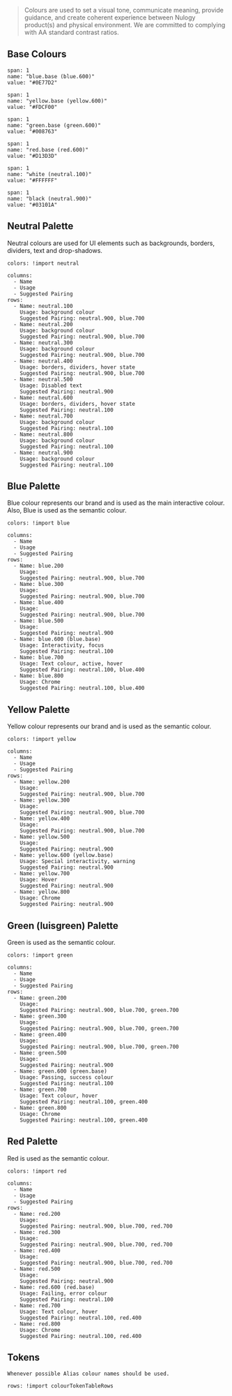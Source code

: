 > Colours are used to set a visual tone, communicate meaning, provide guidance, and create coherent experience between Nulogy product(s) and physical environment. We are committed to complying with AA standard contrast ratios.

## Base Colours

```color
span: 1
name: "blue.base (blue.600)"
value: "#0E77D2"
```

```color
span: 1
name: "yellow.base (yellow.600)"
value: "#FDCF00"
```

```color
span: 1
name: "green.base (green.600)"
value: "#008763"
```

```color
span: 1
name: "red.base (red.600)"
value: "#D13D3D"
```

```color
span: 1
name: "white (neutral.100)"
value: "#FFFFFF"
```

```color
span: 1
name: "black (neutral.900)"
value: "#03101A"
```

## Neutral Palette
Neutral colours are used for UI elements such as backgrounds, borders, dividers, text and drop-shadows.

```color-palette
colors: !import neutral
```

```table
columns:
  - Name
  - Usage
  - Suggested Pairing
rows:
  - Name: neutral.100
    Usage: background colour
    Suggested Pairing: neutral.900, blue.700
  - Name: neutral.200
    Usage: background colour
    Suggested Pairing: neutral.900, blue.700
  - Name: neutral.300
    Usage: background colour
    Suggested Pairing: neutral.900, blue.700
  - Name: neutral.400
    Usage: borders, dividers, hover state
    Suggested Pairing: neutral.900, blue.700
  - Name: neutral.500
    Usage: Disabled text
    Suggested Pairing: neutral.900
  - Name: neutral.600
    Usage: borders, dividers, hover state
    Suggested Pairing: neutral.100
  - Name: neutral.700
    Usage: background colour
    Suggested Pairing: neutral.100
  - Name: neutral.800
    Usage: background colour
    Suggested Pairing: neutral.100
  - Name: neutral.900
    Usage: background colour
    Suggested Pairing: neutral.100
```

## Blue Palette
Blue colour represents our brand and is used as the main interactive colour. Also, Blue is used as the semantic colour.

```color-palette
colors: !import blue
```

```table
columns:
  - Name
  - Usage
  - Suggested Pairing
rows:
  - Name: blue.200
    Usage:
    Suggested Pairing: neutral.900, blue.700
  - Name: blue.300
    Usage:
    Suggested Pairing: neutral.900, blue.700
  - Name: blue.400
    Usage:
    Suggested Pairing: neutral.900, blue.700
  - Name: blue.500
    Usage:
    Suggested Pairing: neutral.900
  - Name: blue.600 (blue.base)
    Usage: Interactivity, focus
    Suggested Pairing: neutral.100
  - Name: blue.700
    Usage: Text colour, active, hover
    Suggested Pairing: neutral.100, blue.400
  - Name: blue.800
    Usage: Chrome
    Suggested Pairing: neutral.100, blue.400
```

## Yellow Palette
Yellow colour represents our brand and is used as the semantic colour.

```color-palette
colors: !import yellow
```

```table
columns:
  - Name
  - Usage
  - Suggested Pairing
rows:
  - Name: yellow.200
    Usage:
    Suggested Pairing: neutral.900, blue.700
  - Name: yellow.300
    Usage:
    Suggested Pairing: neutral.900, blue.700
  - Name: yellow.400
    Usage:
    Suggested Pairing: neutral.900, blue.700
  - Name: yellow.500
    Usage:
    Suggested Pairing: neutral.900
  - Name: yellow.600 (yellow.base)
    Usage: Special interactivity, warning
    Suggested Pairing: neutral.900
  - Name: yellow.700
    Usage: Hover
    Suggested Pairing: neutral.900
  - Name: yellow.800
    Usage: Chrome
    Suggested Pairing: neutral.900
```

## Green (luisgreen) Palette
Green is used as the semantic colour.

```color-palette
colors: !import green
```

```table
columns:
  - Name
  - Usage
  - Suggested Pairing
rows:
  - Name: green.200
    Usage:
    Suggested Pairing: neutral.900, blue.700, green.700
  - Name: green.300
    Usage:
    Suggested Pairing: neutral.900, blue.700, green.700
  - Name: green.400
    Usage:
    Suggested Pairing: neutral.900, blue.700, green.700
  - Name: green.500
    Usage:
    Suggested Pairing: neutral.900
  - Name: green.600 (green.base)
    Usage: Passing, success colour
    Suggested Pairing: neutral.100
  - Name: green.700
    Usage: Text colour, hover
    Suggested Pairing: neutral.100, green.400
  - Name: green.800
    Usage: Chrome
    Suggested Pairing: neutral.100, green.400
```

## Red Palette
Red is used as the semantic colour.

```color-palette
colors: !import red
```

```table
columns:
  - Name
  - Usage
  - Suggested Pairing
rows:
  - Name: red.200
    Usage:
    Suggested Pairing: neutral.900, blue.700, red.700
  - Name: red.300
    Usage:
    Suggested Pairing: neutral.900, blue.700, red.700
  - Name: red.400
    Usage:
    Suggested Pairing: neutral.900, blue.700, red.700
  - Name: red.500
    Usage:
    Suggested Pairing: neutral.900
  - Name: red.600 (red.base)
    Usage: Failing, error colour
    Suggested Pairing: neutral.100
  - Name: red.700
    Usage: Text colour, hover
    Suggested Pairing: neutral.100, red.400
  - Name: red.800
    Usage: Chrome
    Suggested Pairing: neutral.100, red.400
```

## Tokens

```hint|neutral
Whenever possible Alias colour names should be used.
```

```table
rows: !import colourTokenTableRows
```
